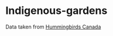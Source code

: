 # Indigenous-gardens

Data taken from [Hummingbirds Canada](https://hummingbirdscanada.ca/provinces/britishcolumbia/plants)

